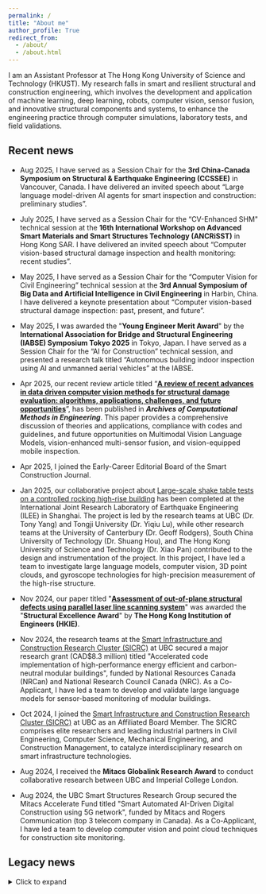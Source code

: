 ```yaml
---
permalink: /
title: "About me"
author_profile: True
redirect_from: 
  - /about/
  - /about.html
---
```


I am an Assistant Professor at The Hong Kong University of Science and Technology (HKUST). My research falls in smart and resilient structural and construction engineering, which involves the development and application of machine learning, deep learning, robots, computer vision, sensor fusion, and innovative structural components and systems, to enhance the engineering practice through computer simulations, laboratory tests, and field validations.

<!---Comment go here. This is the front page of a website that is powered by the [Academic Pages template](https://github.com/academicpages/academicpages.github.io) and hosted on GitHub pages. [GitHub pages](https://pages.github.com) is a free service in which websites are built and hosted from code and data stored in a GitHub repository, automatically updating when a new commit is made to the respository. This template was forked from the [Minimal Mistakes Jekyll Theme](https://mmistakes.github.io/minimal-mistakes/) created by Michael Rose, and then extended to support the kinds of content that academics have: publications, talks, teaching, a portfolio, blog posts, and a dynamically-generated CV. You can fork [this repository](https://github.com/academicpages/academicpages.github.io) right now, modify the configuration and markdown files, add your own PDFs and other content, and have your own site for free, with no ads! An older version of this template powers my own personal website at [stuartgeiger.com](http://stuartgeiger.com), which uses [this Github repository](https://github.com/staeiou/staeiou.github.io).-->


## Recent news

* Aug 2025, I have served as a Session Chair for the __3rd China-Canada Symposium on Structural & Earthquake Engineering (CCSSEE)__ in Vancouver, Canada. I have delivered an invited speech about “Large language model-driven AI agents for smart inspection and construction: preliminary studies”.
  
* July 2025, I have served as a Session Chair for the “CV-Enhanced SHM" technical session at the __16th International Workshop on Advanced Smart Materials and Smart Structures Technology (ANCRiSST)__ in Hong Kong SAR. I have delivered an invited speech about “Computer vision-based structural damage inspection and health monitoring: recent studies”.
  
* May 2025, I have served as a Session Chair for the “Computer Vision for Civil Engineering” technical session at the __3rd Annual Symposium of Big Data and Artificial Intelligence in Civil Engineering__ in Harbin, China. I have delivered a keynote presentation about “Computer vision-based structural damage inspection: past, present, and future”.
  
* May 2025, I was awarded the "__Young Engineer Merit Award__" by the __International Association for Bridge and Structural Engineering (IABSE) Symposium Tokyo 2025__ in Tokyo, Japan. I have served as a Session Chair for the “AI for Construction” technical session, and presented a research talk titled “Autonomous building indoor inspection using AI and unmanned aerial vehicles” at the IABSE.
  
* Apr 2025, our recent review article titled “[__A review of recent advances in data driven computer vision methods for structural damage evaluation: algorithms, applications, challenges, and future opportunities__](https://rdcu.be/egj41)”, has been published in *__Archives of Computational Methods in Engineering__*. This paper provides a comprehensive discussion of theories and applications, compliance with codes and guidelines, and future opportunities on Multimodal Vision Language Models, vision-enhanced multi-sensor fusion, and vision-equipped mobile inspection.
  
* Apr 2025, I joined the Early-Career Editorial Board of the Smart Construction Journal.
  
* Jan 2025, our collaborative project about [Large-scale shake table tests on a controlled rocking high-rise building](https://smartstructures.civil.ubc.ca/ilee-eerf-collaboration/prototype-building/) has been completed at the International Joint Research Laboratory of Earthquake Engineering (ILEE) in Shanghai. The project is led by the research teams at UBC (Dr. Tony Yang) and Tongji University (Dr. Yiqiu Lu), while other research teams at the University of Canterbury (Dr. Geoff Rodgers), South China University of Technology (Dr. Shuang Hou), and The Hong Kong University of Science and Technology (Dr. Xiao Pan) contributed to the design and instrumentation of the project. In this project, I have led a team to investigate large language models, computer vision, 3D point clouds, and gyroscope technologies for high-precision measurement of the high-rise structure.
  
* Nov 2024, our paper titled "[__Assessment of out-of-plane structural defects using parallel laser line scanning system__](https://doi.org/10.1111/mice.13102)" was awarded the "__Structural Excellence Award__" by __The Hong Kong Institution of Engineers (HKIE)__.
  
* Nov 2024, the research teams at the [Smart Infrastructure and Construction Research Cluster (SICRC)](https://smartconstruction.apsc.ubc.ca/) at UBC secured a major research grant (CAD$8.3 million) titled "Accelerated code implementation of high-performance energy efficient and carbon-neutral modular buildings", funded by National Resources Canada (NRCan) and National Research Council Canada (NRC). As a Co-Applicant, I have led a team to develop and validate large language models for sensor-based monitoring of modular buildings.
  
* Oct 2024, I joined the [Smart Infrastructure and Construction Research Cluster (SICRC)](https://smartconstruction.apsc.ubc.ca/) at UBC as an Affiliated Board Member. The SICRC comprises elite researchers and leading industrial partners in Civil Engineering, Computer Science, Mechanical Engineering, and Construction Management, to catalyze interdisciplinary research on smart infrastructure technologies.
  
* Aug 2024, I received the __Mitacs Globalink Research Award__ to conduct collaborative research between UBC and Imperial College London.
  
* Aug 2024, the UBC Smart Structures Research Group secured the Mitacs Accelerate Fund titled "Smart Automated AI-Driven Digital Construction using 5G network", funded by Mitacs and Rogers Communication (top 3 telecom company in Canada). As a Co-Applicant, I have led a team to develop computer vision and point cloud techniques for construction site monitoring.
  

## Legacy news
<details>
  <summary>
    Click to expand
  </summary>

  * Nov 2023, I joined the Early-Career Editorial Board of the Journal of Intelligent Construction.
  
  * Aug 2023, I joined the Review Editorial Board of the Frontiers in Built Environment Journal.
    
  * Jan 2023, as a Postdoc and PM, I led subprojects funded by the NSERC Grant "High-Performance Modular Tall Buildings Toward Resilient Constructions", in collaboration with FPInnovation.
    
  * Jan 2023, as a Postdoc and PM, I led subprojects funded by the NSERC Grant "Next-Generation Wood Construction Project". The research team consists of leading researchers across 10+ universities in Canada.
    
  * Jan 2023, as a Postdoc and PM, I led subprojects funded by the NSERC Grant "Design and assessment of frameless system for seismic applications", in collaboration with Behlen Industries.
    
  * Mar 2022, I received the __Highly Cited Article Award__ for my paper titled "Seismic control of rocking structures via external resonators" published in *__Earthquake Engineering & Structural Dynamics__* journal.
    
  * Between 2020-2022, I received the President’s Academic Excellence Initiative PhD Award at UBC.
    
  * Oct 2019, I received the Faculty of Applied Science Award and Civil Engineering PhD Excellence Award at UBC.
    
    (*NSERC: Natural Sciences and Engineering Research Council of Canada; NRCan: National Resources Canada; NRC: National Research Council Canada; Mitacs: Nonprofit National Research Organization in Canada; FPInnovation: Nonprofit R&D organization in Canada; Rogers Communications: Top 3 telecom company in Canada; Behlen Industries: Canada's largest manufacturer of steel building systems*)
    
</details>









